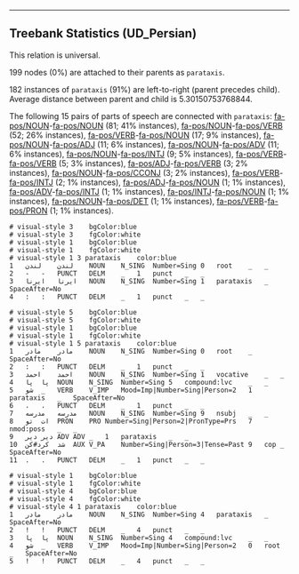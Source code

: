 

--------------------------------------------------------------------------------

## Treebank Statistics (UD_Persian)

This relation is universal.

199 nodes (0%) are attached to their parents as `parataxis`.

182 instances of `parataxis` (91%) are left-to-right (parent precedes child).
Average distance between parent and child is 5.30150753768844.

The following 15 pairs of parts of speech are connected with `parataxis`: [fa-pos/NOUN]()-[fa-pos/NOUN]() (81; 41% instances), [fa-pos/NOUN]()-[fa-pos/VERB]() (52; 26% instances), [fa-pos/VERB]()-[fa-pos/NOUN]() (17; 9% instances), [fa-pos/NOUN]()-[fa-pos/ADJ]() (11; 6% instances), [fa-pos/NOUN]()-[fa-pos/ADV]() (11; 6% instances), [fa-pos/NOUN]()-[fa-pos/INTJ]() (9; 5% instances), [fa-pos/VERB]()-[fa-pos/VERB]() (5; 3% instances), [fa-pos/ADJ]()-[fa-pos/VERB]() (3; 2% instances), [fa-pos/NOUN]()-[fa-pos/CCONJ]() (3; 2% instances), [fa-pos/VERB]()-[fa-pos/INTJ]() (2; 1% instances), [fa-pos/ADJ]()-[fa-pos/NOUN]() (1; 1% instances), [fa-pos/ADV]()-[fa-pos/INTJ]() (1; 1% instances), [fa-pos/INTJ]()-[fa-pos/NOUN]() (1; 1% instances), [fa-pos/NOUN]()-[fa-pos/DET]() (1; 1% instances), [fa-pos/VERB]()-[fa-pos/PRON]() (1; 1% instances).


~~~ conllu
# visual-style 3	bgColor:blue
# visual-style 3	fgColor:white
# visual-style 1	bgColor:blue
# visual-style 1	fgColor:white
# visual-style 1 3 parataxis	color:blue
1	لندن	لندن	NOUN	N_SING	Number=Sing	0	root	_	_
2	-	-	PUNCT	DELM	_	1	punct	_	_
3	ایرنا	ایرنا	NOUN	N_SING	Number=Sing	1	parataxis	_	SpaceAfter=No
4	:	:	PUNCT	DELM	_	1	punct	_	_

~~~


~~~ conllu
# visual-style 5	bgColor:blue
# visual-style 5	fgColor:white
# visual-style 1	bgColor:blue
# visual-style 1	fgColor:white
# visual-style 1 5 parataxis	color:blue
1	مادر	مادر	NOUN	N_SING	Number=Sing	0	root	_	SpaceAfter=No
2	:	:	PUNCT	DELM	_	1	punct	_	_
3	احمد	احمد	NOUN	N_SING	Number=Sing	1	vocative	_	_
4	پا	پا	NOUN	N_SING	Number=Sing	5	compound:lvc	_	_
5	شو	_	VERB	V_IMP	Mood=Imp|Number=Sing|Person=2	1	parataxis	_	SpaceAfter=No
6	،	،	PUNCT	DELM	_	1	punct	_	_
7	مدرسه	مدرسه	NOUN	N_SING	Number=Sing	9	nsubj	_	_
8	ات	تو	PRON	PRO	Number=Sing|Person=2|PronType=Prs	7	nmod:poss	_	_
9	دیر	دیر	ADV	ADV	_	1	parataxis	_	_
10	شد	کرد#کن	AUX	V_PA	Number=Sing|Person=3|Tense=Past	9	cop	_	SpaceAfter=No
11	.	.	PUNCT	DELM	_	1	punct	_	_

~~~


~~~ conllu
# visual-style 1	bgColor:blue
# visual-style 1	fgColor:white
# visual-style 4	bgColor:blue
# visual-style 4	fgColor:white
# visual-style 4 1 parataxis	color:blue
1	مادر	مادر	NOUN	N_SING	Number=Sing	4	parataxis	_	SpaceAfter=No
2	!	!	PUNCT	DELM	_	4	punct	_	_
3	پا	پا	NOUN	N_SING	Number=Sing	4	compound:lvc	_	_
4	شو	_	VERB	V_IMP	Mood=Imp|Number=Sing|Person=2	0	root	_	SpaceAfter=No
5	!	!	PUNCT	DELM	_	4	punct	_	_

~~~



